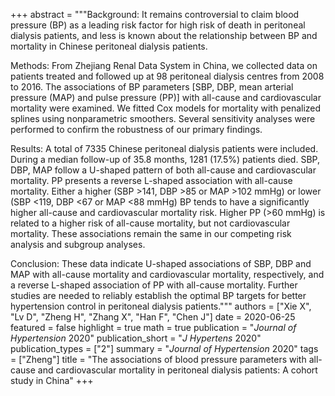 +++
abstract = """Background: It remains controversial to claim blood pressure (BP) as a leading risk factor for high risk of death in peritoneal dialysis patients, and less is known about the relationship between BP and mortality in Chinese peritoneal dialysis patients.

Methods: From Zhejiang Renal Data System in China, we collected data on patients treated and followed up at 98 peritoneal dialysis centres from 2008 to 2016. The associations of BP parameters [SBP, DBP, mean arterial pressure (MAP) and pulse pressure (PP)] with all-cause and cardiovascular mortality were examined. We fitted Cox models for mortality with penalized splines using nonparametric smoothers. Several sensitivity analyses were performed to confirm the robustness of our primary findings.

Results: A total of 7335 Chinese peritoneal dialysis patients were included. During a median follow-up of 35.8 months, 1281 (17.5%) patients died. SBP, DBP, MAP follow a U-shaped pattern of both all-cause and cardiovascular mortality. PP presents a reverse L-shaped association with all-cause mortality. Either a higher (SBP >141, DBP >85 or MAP >102 mmHg) or lower (SBP <119, DBP <67 or MAP <88 mmHg) BP tends to have a significantly higher all-cause and cardiovascular mortality risk. Higher PP (>60 mmHg) is related to a higher risk of all-cause mortality, but not cardiovascular mortality. These associations remain the same in our competing risk analysis and subgroup analyses.

Conclusion: These data indicate U-shaped associations of SBP, DBP and MAP with all-cause mortality and cardiovascular mortality, respectively, and a reverse L-shaped association of PP with all-cause mortality. Further studies are needed to reliably establish the optimal BP targets for better hypertension control in peritoneal dialysis patients."""
authors = ["Xie X", "Lv D", "Zheng H", "Zhang X", "Han F", "Chen J"]
date = 2020-06-25
featured = false
highlight = true
math = true
publication = "*Journal of Hypertension* 2020"
publication_short = "*J Hypertens* 2020"
publication_types = ["2"]
summary = "*Journal of Hypertension* 2020"
tags = ["Zheng"]
title = "The associations of blood pressure parameters with all-cause and cardiovascular mortality in peritoneal dialysis patients: A cohort study in China"
+++
